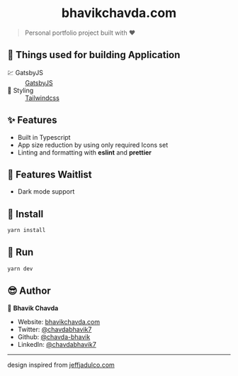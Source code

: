 <h1 align="center">bhavikchavda.com</h1>

> Personal portfolio project built with ❤️️

## 🤖 Things used for building Application
<dl>
  <dt>💹 GatsbyJS</dt>
  <dd><a href="https://www.gatsbyjs.com/" target="_blank">GatsbyJS</a></dd>
  
  <dt>💅 Styling</dt>
  <dd><a href="https://tailwindcss.com" target="_blank">Tailwindcss</a></dd>
</dl>

## ✨ Features
* Built in Typescript
* App size reduction by using only required Icons set
* Linting and formatting with **eslint** and **prettier**

## 🚥 Features Waitlist
* Dark mode support

## 📩 Install
```sh
yarn install
```

## 💨 Run
```sh
yarn dev
```

## 😎 Author

👤 **Bhavik Chavda**

* Website: [bhavikchavda.com](http://www.bhavikchavda.com)
* Twitter: [@chavdabhavik7](https://twitter.com/chavdabhavik7)
* Github: [@chavda-bhavik](https://github.com/chavda-bhavik)
* LinkedIn: [@chavdabhavik7](https://linkedin.com/in/chavdabhavik7)

---
design inspired from [jeffjadulco.com](https://www.jeffjadulco.com)
